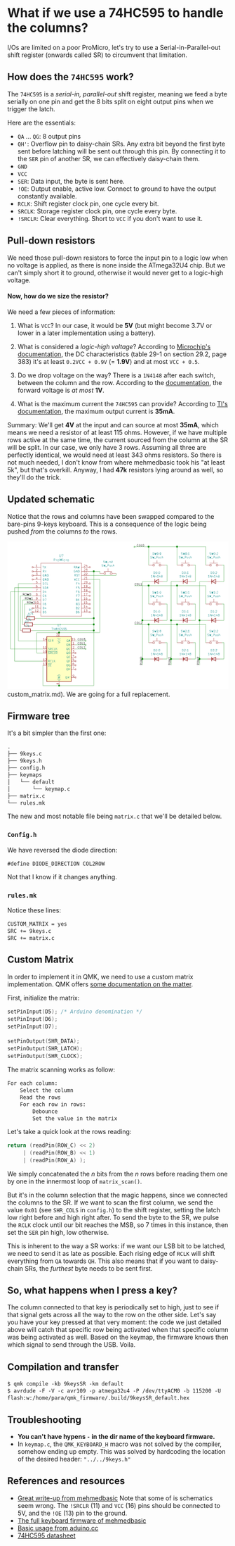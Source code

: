 # What if we use a 74HC595 to handle the columns?

I/Os are limited on a poor ProMicro, let's try to use a Serial-in-Parallel-out shift register (onwards called SR) to circumvent that limitation.

## How does the `74HC595` work?
The `74HC595` is a *serial-in, parallel-out* shift register, meaning we feed a byte serially on one pin and get the 8 bits split on eight output pins when we trigger the latch.

Here are the essentials:
- `QA` ... `QG`: 8 output pins
- `QH'`: Overflow pin to daisy-chain SRs. Any extra bit beyond the first byte sent before latching will be sent out through this pin. By connecting it to the `SER` pin of another SR, we can effectively daisy-chain them.
- `GND`
- `VCC`
- `SER`: Data input, the byte is sent here.
- `!OE`: Output enable, active low. Connect to ground to have the output constantly available.
- `RCLK`: Shift register clock pin, one cycle every bit.
- `SRCLK`: Storage register clock pin, one cycle every byte.
- `!SRCLR`: Clear everything. Short to `VCC` if you don't want to use it.

## Pull-down resistors
We need those pull-down resistors to force the input pin to a logic low when no voltage is applied, as there is none inside the ATmega32U4 chip. But we can't simply short it to ground, otherwise it would never get to a logic-high voltage.

#### Now, how do we size the resistor?
We need a few pieces of information:

1. What is `VCC`? 
In our case, it would be **5V** (but might become 3.7V or lower in a later implementation using a battery).

2. What is considered a *logic-high voltage*?
According to [Microchip's documentation](http://ww1.microchip.com/downloads/en/devicedoc/atmel-7766-8-bit-avr-atmega16u4-32u4_datasheet.pdf), the DC characteristics (table 29-1 on section 29.2, page 383) it's at least `0.2VCC + 0.9V` (= **1.9V**) and at most `VCC + 0.5`.

3. Do we drop voltage on the way?
There is a `1N4148` after each switch, between the column and the row.
According to the [documentation](https://www.vishay.com/docs/81857/1n4148.pdf), the forward voltage is *at most* **1V**.

4. What is the maximum current the `74HC595` can provide?
According to [TI's documentation](https://www.ti.com/lit/ds/scls041i/scls041i.pdf), the maximum output current is **35mA**.

Summary: We'll get **4V** at the input and can source at most **35mA**, which means we need a resistor of at least 115 ohms.
However, if we have multiple rows active at the same time, the current sourced from the column at the SR will be split. In our case, we only have 3 rows. Assuming all three are perfectly identical, we would need at least 343 ohms resistors. So there is not much needed, I don't know from where mehmedbasic took his "at least 5k", but that's overkill.
Anyway, I had **47k** resistors lying around as well, so they'll do the trick.


## Updated schematic
Notice that the rows and columns have been swapped compared to the bare-pins 9-keys keyboard.
This is a consequence of the logic being pushed *from* the columns *to* the rows.

![schematic](figures/schematics.png)custom_matrix.md).
We are going for a full replacement.


## Firmware tree
It's a bit simpler than the first one:
```
.
├── 9keys.c
├── 9keys.h
├── config.h
├── keymaps
│   └── default
│       └── keymap.c
├── matrix.c
└── rules.mk
```
The new and most notable file being `matrix.c` that we'll be detailed below.

### `Config.h`
We have reversed the diode direction:
```
#define DIODE_DIRECTION COL2ROW
```
Not that I know if it changes anything.

### `rules.mk`
Notice these lines:
```
CUSTOM_MATRIX = yes
SRC += 9keys.c
SRC += matrix.c
```


## Custom Matrix
In order to implement it in QMK, we need to use a custom matrix implementation.
QMK offers [some documentation on the matter](https://github.com/qmk/qmk_firmware/blob/master/docs/).

First, initialize the matrix:
```C
setPinInput(D5); /* Arduino denomination */
setPinInput(D6);
setPinInput(D7);

setPinOutput(SHR_DATA);
setPinOutput(SHR_LATCH);
setPinOutput(SHR_CLOCK);
```

The matrix scanning works as follow:
```
For each column:
    Select the column
    Read the rows
    For each row in rows:
        Debounce
        Set the value in the matrix
```

Let's take a quick look at the rows reading:
```C
return (readPin(ROW_C) << 2)
     | (readPin(ROW_B) << 1)
     | (readPin(ROW_A) );
```
We simply concatenated the *n* bits from the *n* rows before reading them one by one in the innermost loop of `matrix_scan()`.

But it's in the column selection that the magic happens, since we connected the columns to the SR.
If we want to scan the first column, we send the value `0x01` (see `SHR_COLS` in `config.h`) to the shift register, setting the latch low right before and high right after.
To send the byte to the SR, we pulse the `RCLK` clock until our bit reaches the MSB, so 7 times in this instance, then set the `SER` pin high, low otherwise.

This is inherent to the way a SR works: if we want our LSB bit to be latched, we need to send it as late as possible. Each rising edge of `RCLK` will shift everything from `QA` towards `QH`.
This also means that if you want to daisy-chain SRs, the *furthest* byte needs to be sent first.





## So, what happens when I press a key?
The column connected to that key is periodically set to high, just to see if that signal gets across all the way to the row on the other side. Let's say you have your key pressed at that very moment: the code we just detailed above will catch that specific row being activated when that specific column was being activated as well. Based on the keymap, the firmware knows then which signal to send through the USB. Voila.

## Compilation and transfer
```
$ qmk compile -kb 9keysSR -km default
$ avrdude -F -V -c avr109 -p atmega32u4 -P /dev/ttyACM0 -b 115200 -U flash:w:/home/para/qmk_firmware/.build/9keysSR_default.hex
```



## Troubleshooting
- **You can't have hypens `-` in the dir name of the keyboard firmware.**
- In `keymap.c`, the `QMK_KEYBOARD_H` macro was not solved by the compiler, somehow ending up empty.
This was solved by hardcoding the location of the desired header: `"../../9keys.h"`


## References and resources
- [Great write-up from mehmedbasic](https://mehmedbasic.dk/post/74hc595-keyboard/)
Note that some of is schematics seem wrong. The `!SRCLR` (11) and `VCC` (16)  pins should be connected to 5V, and the `!OE` (13) pin to the ground.
- [The full keyboard firmware of mehmedbasic](https://github.com/ripdajacker/qmk_firmware/tree/yogaext/keyboards/ripdajacker/yogaext)
- [Basic usage from aduino.cc](https://www.arduino.cc/en/Tutorial/Foundations/ShiftOut)
- [74HC595 datasheet](https://www.ti.com/lit/ds/scls041i/scls041i.pdf?ts=1613947557756&ref_url=https%253A%252F%252Fwww.google.com%252F)